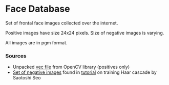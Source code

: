 # Face Database

Set of frontal face images collected over the internet.

Positive images have size 24x24 pixels.
Size of negative images is varying.

All images are in pgm format.

### Sources
- Unpacked [vec file](https://github.com/Itseez/opencv/blob/master/data/vec_files/trainingfaces_24-24.vec) from OpenCV library (positives only)
- [Set of negative images](http://tutorial-haartraining.googlecode.com/svn/trunk/data/negatives/) found in [tutorial](http://note.sonots.com/SciSoftware/haartraining.html) on training Haar cascade by Saotoshi Seo

